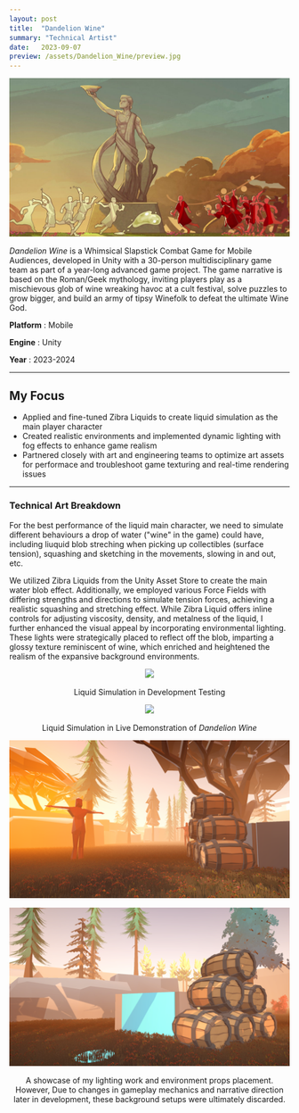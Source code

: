 ```yaml
---
layout: post
title:  "Dandelion Wine"
summary: "Technical Artist"
date:   2023-09-07
preview: /assets/Dandelion_Wine/preview.jpg
---
```


![Picture 1](/assets/Dandelion_Wine/front-page.jpg)

*Dandelion Wine* is a Whimsical Slapstick Combat Game for Mobile Audiences, developed in Unity with a 30-person multidisciplinary game team as part of a year-long advanced game project. The game narrative is based on the Roman/Geek mythology, inviting players play as a mischievous glob of wine wreaking havoc at a cult festival, solve puzzles to grow bigger, and build an army of tipsy Winefolk to defeat the ultimate Wine God.

**Platform** : Mobile

**Engine** : Unity

**Year** : 2023-2024

<hr>

## My Focus

* Applied and fine-tuned Zibra Liquids to create liquid simulation as the main player character
* Created realistic environments and implemented dynamic lighting with fog effects to enhance game realism
* Partnered closely with art and engineering teams to optimize art assets for performace and troubleshoot game texturing and real-time rendering issues

<hr>

### Technical Art Breakdown

For the best performance of the liquid main character, we need to simulate different behaviours a drop of water ("wine" in the game) could have, including liuquid blob streching when picking up collectibles (surface tension), squashing and sketching in the movements, slowing in and out, etc. 

We utilized Zibra Liquids from the Unity Asset Store to create the main water blob effect. Additionally, we employed various Force Fields with differing strengths and directions to simulate tension forces, achieving a realistic squashing and stretching effect. While Zibra Liquid offers inline controls for adjusting viscosity, density, and metalness of the liquid, I further enhanced the visual appeal by incorporating environmental lighting. These lights were strategically placed to reflect off the blob, imparting a glossy texture reminiscent of wine, which enriched and heightened the realism of the expansive background environments.

<div style="text-align: center;">
         <img width="800" src="/assets/Dandelion_Wine/DW_liquid_gif.gif">
</div>

<p style="text-align: center;">
    Liquid Simulation in Development Testing
</p>

<div style="text-align: center;">
         <img width="800" src="/assets/Dandelion_Wine/DW_liquid2_gif.gif">
</div>

<p style="text-align: center;">
    Liquid Simulation in Live Demonstration of <i>Dandelion Wine</i>
</p>

<p style="text-align: center;">
    
</p>

![Picture 2](/assets/Dandelion_Wine/DW_older2.png)

![Picture 3](/assets/Dandelion_Wine/DW_older3.png)

<p style="text-align: center;">
    A showcase of my lighting work and environment props placement. However, Due to changes in gameplay mechanics and narrative direction later in development, these background setups were ultimately discarded.
</p>
